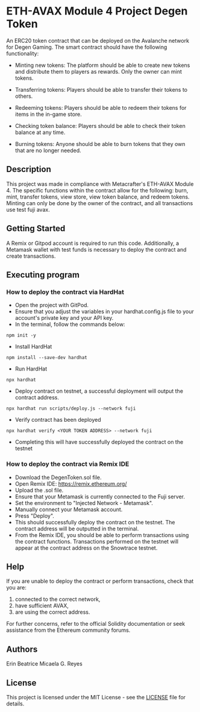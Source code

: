 # ETH-AVAX Module 4 Project Degen Token

An ERC20 token contract that can be deployed on the Avalanche network for Degen Gaming. The smart contract should have the following functionality:

- Minting new tokens: The platform should be able to create new tokens and distribute them to players as rewards. Only the owner can mint tokens.

- Transferring tokens: Players should be able to transfer their tokens to others.

- Redeeming tokens: Players should be able to redeem their tokens for items in the in-game store.

- Checking token balance: Players should be able to check their token balance at any time.

- Burning tokens: Anyone should be able to burn tokens that they own that are no longer needed.

## Description

This project was made in compliance with Metacrafter's ETH-AVAX Module 4. The specific functions within the contract allow for the following: burn, mint, transfer tokens, view store, view token balance, and redeem tokens. Minting can only be done by the owner of the contract, and all transactions use test fuji avax.

## Getting Started

A Remix or Gitpod account is required to run this code. Additionally, a Metamask wallet with test funds is necessary to deploy the contract and create transactions.

## Executing program

### How to deploy the contract via HardHat
* Open the project with GitPod.
* Ensure that you adjust the variables in your hardhat.config.js file to your account's private key and your API key.
* In the terminal, follow the commands below: 

```
npm init -y
```
* Install HardHat
```
npm install --save-dev hardhat
```
* Run HardHat
```
npx hardhat
```
* Deploy contract on testnet, a successful deployment will output the contract address.
```
npx hardhat run scripts/deploy.js --network fuji
```
* Verify contract has been deployed
```
npx hardhat verify <YOUR TOKEN ADDRESS> --network fuji
```
* Completing this will have successfully deployed the contract on the testnet

### How to deploy the contract via Remix IDE

* Download the DegenToken.sol file.
* Open Remix IDE: https://remix.ethereum.org/
* Upload the .sol file.
* Ensure that your Metamask is currently connected to the Fuji server.
* Set the environment to "Injected Network - Metamask".
* Manually connect your Metamask account.
* Press "Deploy".
* This should successfully deploy the contract on the testnet. The contract address will be outputted in the terminal.
* From the Remix IDE, you should be able to perform transactions using the contract functions. Transactions performed on the testnet will appear at the contract address on the Snowtrace testnet.

## Help

If you are unable to deploy the contract or perform transactions, check that you are:

1) connected to the correct network,
2) have sufficient AVAX, 
3) are using the correct address.
  
For further concerns, refer to the official Solidity documentation or seek assistance from the Ethereum community forums.

## Authors

Erin Beatrice Micaela G. Reyes


## License

This project is licensed under the MIT License - see the [LICENSE](https://github.com/YumenoRetort/DegenToken/blob/main/LICENSE) file for details.

